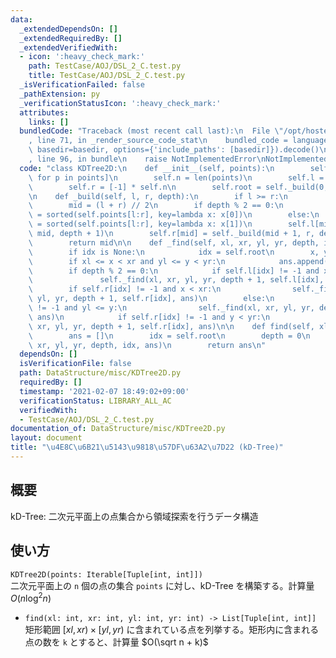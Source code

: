 ```yaml
---
data:
  _extendedDependsOn: []
  _extendedRequiredBy: []
  _extendedVerifiedWith:
  - icon: ':heavy_check_mark:'
    path: TestCase/AOJ/DSL_2_C.test.py
    title: TestCase/AOJ/DSL_2_C.test.py
  _isVerificationFailed: false
  _pathExtension: py
  _verificationStatusIcon: ':heavy_check_mark:'
  attributes:
    links: []
  bundledCode: "Traceback (most recent call last):\n  File \"/opt/hostedtoolcache/Python/3.9.6/x64/lib/python3.9/site-packages/onlinejudge_verify/documentation/build.py\"\
    , line 71, in _render_source_code_stat\n    bundled_code = language.bundle(stat.path,\
    \ basedir=basedir, options={'include_paths': [basedir]}).decode()\n  File \"/opt/hostedtoolcache/Python/3.9.6/x64/lib/python3.9/site-packages/onlinejudge_verify/languages/python.py\"\
    , line 96, in bundle\n    raise NotImplementedError\nNotImplementedError\n"
  code: "class KDTree2D:\n    def __init__(self, points):\n        self.points = [tuple(p)\
    \ for p in points]\n        self.n = len(points)\n        self.l = [-1] * self.n\n\
    \        self.r = [-1] * self.n\n        self.root = self._build(0, self.n, 0)\n\
    \n    def _build(self, l, r, depth):\n        if l >= r:\n            return -1\n\
    \        mid = (l + r) // 2\n        if depth % 2 == 0:\n            self.points[l:r]\
    \ = sorted(self.points[l:r], key=lambda x: x[0])\n        else:\n            self.points[l:r]\
    \ = sorted(self.points[l:r], key=lambda x: x[1])\n        self.l[mid] = self._build(l,\
    \ mid, depth + 1)\n        self.r[mid] = self._build(mid + 1, r, depth + 1)\n\
    \        return mid\n\n    def _find(self, xl, xr, yl, yr, depth, idx, ans):\n\
    \        if idx is None:\n            idx = self.root\n        x, y = self.points[idx]\n\
    \        if xl <= x < xr and yl <= y < yr:\n            ans.append(self.points[idx])\n\
    \        if depth % 2 == 0:\n            if self.l[idx] != -1 and xl <= x:\n \
    \               self._find(xl, xr, yl, yr, depth + 1, self.l[idx], ans)\n    \
    \        if self.r[idx] != -1 and x < xr:\n                self._find(xl, xr,\
    \ yl, yr, depth + 1, self.r[idx], ans)\n        else:\n            if self.l[idx]\
    \ != -1 and yl <= y:\n                self._find(xl, xr, yl, yr, depth + 1, self.l[idx],\
    \ ans)\n            if self.r[idx] != -1 and y < yr:\n                self._find(xl,\
    \ xr, yl, yr, depth + 1, self.r[idx], ans)\n\n    def find(self, xl, xr, yl, yr):\n\
    \        ans = []\n        idx = self.root\n        depth = 0\n        self._find(xl,\
    \ xr, yl, yr, depth, idx, ans)\n        return ans\n"
  dependsOn: []
  isVerificationFile: false
  path: DataStructure/misc/KDTree2D.py
  requiredBy: []
  timestamp: '2021-02-07 18:49:02+09:00'
  verificationStatus: LIBRARY_ALL_AC
  verifiedWith:
  - TestCase/AOJ/DSL_2_C.test.py
documentation_of: DataStructure/misc/KDTree2D.py
layout: document
title: "\u4E8C\u6B21\u5143\u9818\u57DF\u63A2\u7D22 (kD-Tree)"
---
```

## 概要
kD-Tree: 二次元平面上の点集合から領域探索を行うデータ構造

## 使い方
`KDTree2D(points: Iterable[Tuple[int, int]])`  
二次元平面上の `n` 個の点の集合 `points` に対し、kD-Tree を構築する。計算量 $O(n \log^2 n)$

- `find(xl: int, xr: int, yl: int, yr: int) -> List[Tuple[int, int]]`  
矩形範囲 $\lbrack xl, xr) × \lbrack yl, yr)$ に含まれている点を列挙する。矩形内に含まれる点の数を `k` とすると、計算量 $O(\sqrt n + k)$
